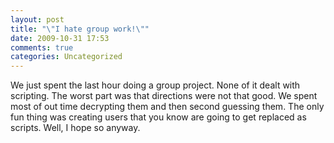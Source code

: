 ```yaml
---
layout: post
title: "\"I hate group work!\""
date: 2009-10-31 17:53
comments: true
categories: Uncategorized
---
```

We just spent the last hour doing a group project. None of it dealt with scripting. The worst part was that directions were not that good. We spent most of out time decrypting them and then second guessing them. The only fun thing was creating users that you know are going to get replaced as scripts. Well, I hope so anyway.
